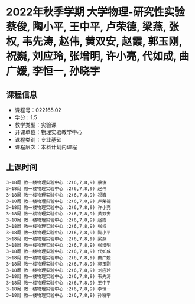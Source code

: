 # 2022年秋季学期 大学物理-研究性实验 蔡俊, 陶小平, 王中平, 卢荣德, 梁燕, 张权, 韦先涛, 赵伟, 黄双安, 赵霞, 郭玉刚, 祝巍, 刘应玲, 张增明, 许小亮, 代如成, 曲广媛, 李恒一, 孙晓宇






## 课程信息

- 课程号：022165.02
- 学分：1.5
- 教学类型：实验课
- 开课单位：物理实验教学中心
- 课程类别：专业基础
- 课程层次：本科计划内课程

## 上课时间

```
3~18周 教一楼物理实验中心 :2(6,7,8,9) 蔡俊
3~18周 教一楼物理实验中心 :2(6,7,8,9) 赵伟
3~18周 教一楼物理实验中心 :2(6,7,8,9) 祝巍
3~18周 教一楼物理实验中心 :2(6,7,8,9) 卢荣德
3~18周 教一楼物理实验中心 :2(6,7,8,9) 许小亮
3~18周 教一楼物理实验中心 :2(6,7,8,9) 黄双安
3~18周 教一楼物理实验中心 :2(6,7,8,9) 赵霞
3~18周 教一楼物理实验中心 :2(6,7,8,9) 张权
3~18周 教一楼物理实验中心 :2(6,7,8,9) 陶小平
3~18周 教一楼物理实验中心 :2(6,7,8,9) 梁燕
3~18周 教一楼物理实验中心 :2(6,7,8,9) 张增明
3~18周 教一楼物理实验中心 :2(6,7,8,9) 代如成
3~18周 教一楼物理实验中心 :2(6,7,8,9) 曲广媛
3~18周 教一楼物理实验中心 :2(6,7,8,9) 郭玉刚
3~18周 教一楼物理实验中心 :2(6,7,8,9) 刘应玲
3~18周 教一楼物理实验中心 :2(6,7,8,9) 韦先涛
3~18周 教一楼物理实验中心 :2(6,7,8,9) 王中平
3~18周 教一楼物理实验中心 :2(6,7,8,9) 李恒一
3~18周 教一楼物理实验中心 :2(6,7,8,9) 孙晓宇
```

